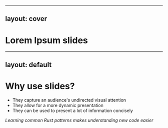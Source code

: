 
---
layout: cover
---

# Lorem Ipsum slides

---
layout: default
---

# Why use slides?

- They capture an audience's undirected visual attention
- They allow for a more dynamic presentation
- They can be used to present a lot of information concisely

*Learning common Rust patterns makes understanding new code easier*
<!--
This is a lecture note!
-->
